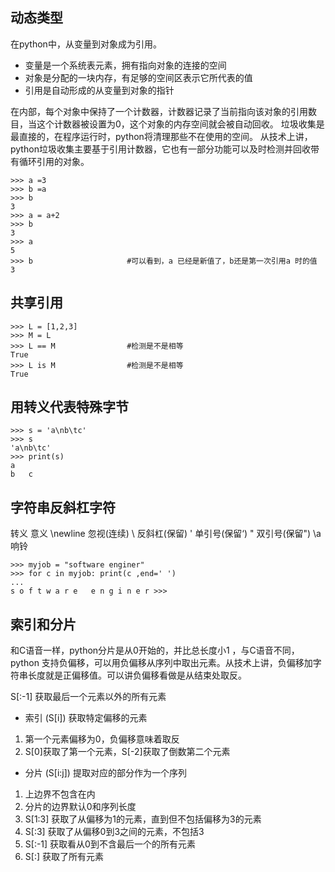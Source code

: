 动态类型
---
在python中，从变量到对象成为引用。
-	变量是一个系统表元素，拥有指向对象的连接的空间
-	对象是分配的一块内存，有足够的空间区表示它所代表的值
-	引用是自动形成的从变量到对象的指针

在内部，每个对象中保持了一个计数器，计数器记录了当前指向该对象的引用数目，当这个计数器被设置为0，这个对象的内存空间就会被自动回收。
垃圾收集是最直接的，在程序运行时，python将清理那些不在使用的空间。
从技术上讲，python垃圾收集主要基于引用计数器，它也有一部分功能可以及时检测并回收带有循环引用的对象。
``` shell
>>> a =3
>>> b =a
>>> b
3
>>> a = a+2
>>> b
3
>>> a
5
>>> b                     #可以看到，a 已经是新值了，b还是第一次引用a 时的值
3
```
共享引用
---
``` shell
>>> L = [1,2,3]
>>> M = L
>>> L == M                #检测是不是相等
True
>>> L is M                #检测是不是相等
True
```
用转义代表特殊字节
---
``` shell
>>> s = 'a\nb\tc'
>>> s
'a\nb\tc'
>>> print(s)
a
b	c
```
字符串反斜杠字符
---
转义           意义
\newline       忽视(连续)
\\             反斜杠(保留\)
\'             单引号(保留‘)
\"             双引号(保留")
\a             响铃

``` shell
>>> myjob = "software enginer"
>>> for c in myjob: print(c ,end=' ')
... 
s o f t w a r e   e n g i n e r >>> 
```
索引和分片
---
和C语音一样，python分片是从0开始的，并比总长度小1 ，与C语音不同，python 支持负偏移，可以用负偏移从序列中取出元素。从技术上讲，负偏移加字符串长度就是正偏移值。可以讲负偏移看做是从结束处取反。

S[:-1] 获取最后一个元素以外的所有元素
*  索引 (S[i]) 获取特定偏移的元素
1.  第一个元素偏移为0，负偏移意味着取反
2.  S[0]获取了第一个元素，S[-2]获取了倒数第二个元素 
*  分片 (S[i:j]) 提取对应的部分作为一个序列
1.  上边界不包含在内
2.  分片的边界默认0和序列长度
3.  S[1:3] 获取了从偏移为1的元素，直到但不包括偏移为3的元素
4.  S[:3] 获取了从偏移0到3之间的元素，不包括3
5.  S[:-1] 获取看从0到不含最后一个的所有元素
6.  S[:] 获取了所有元素


